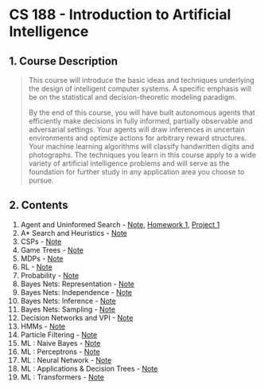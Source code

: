 # CS 188 - Introduction to Artificial Intelligence
## 1. Course Description
> This course will introduce the basic ideas and techniques underlying the design of intelligent computer systems. A specific emphasis will be on the statistical and decision-theoretic modeling paradigm.
>
> By the end of this course, you will have built autonomous agents that efficiently make decisions in fully informed, partially observable and adversarial settings. Your agents will draw inferences in uncertain environments and optimize actions for arbitrary reward structures. Your machine learning algorithms will classify handwritten digits and photographs. The techniques you learn in this course apply to a wide variety of artificial intelligence problems and will serve as the foundation for further study in any application area you choose to pursue.

## 2. Contents

1. Agent and Uninformed Search - [Note]([https://github.com/SJeong906/CS_188_Intorduction_to_Artificial_Intelligence/blob/main/Uninformed_search.md](https://github.com/SJeong906/CS_188_Intorduction_to_Artificial_Intelligence/blob/main/Week%201/Agent_Uninformed_search.md)), [Homework 1](), [Project 1]()
2. A* Search and Heuristics - [Note]()
3. CSPs - [Note]()
4. Game Trees - [Note]()
5. MDPs - [Note]()
6. RL - [Note]()
7. Probability - [Note]()
8. Bayes Nets: Representation - [Note]()
9. Bayes Nets: Independence - [Note]()
10. Bayes Nets: Inference - [Note]()
11. Bayes Nets: Sampling - [Note]()
12. Decision Networks and VPI - [Note]()
13. HMMs - [Note]()
14. Particle Filtering - [Note]()
15.  ML : Naive Bayes - [Note]()
16.  ML : Perceptrons - [Note]()
17.  ML : Neural Network - [Note]()
18.  ML : Applications & Decision Trees - [Note]()
19.  ML : Transformers - [Note]()
